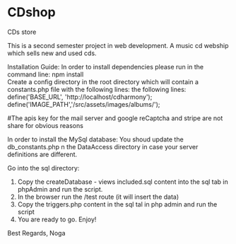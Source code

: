 # CDshop

CDs store

This is a second semester project in web development.
A music cd webship which sells new and used cds.

Installation Guide:
In order to install dependencies please run in the command line:
npm install  
Create a config directory in the root directory which will contain
a constants.php file with the following lines:
the following lines:
define('BASE_URL', 'http://localhost/cdharmony');
define('IMAGE_PATH','/src/assets/images/albums/');

#The apis key for the mail server and google reCaptcha and stripe are not share for obvious reasons

In order to install the MySql database:
You shoud update the db_constants.php n the DataAccess directory
in case your server definitions are different.

Go into the sql directory:

1. Copy the createDatabase - views included.sql content into the sql tab
   in phpAdmin and run the script.
2. In the browser run the /test route (it will insert the data)
3. Copy the triggers.php content in the sql tal in php admin and run the script
4. You are ready to go. Enjoy!

Best Regards,
Noga
